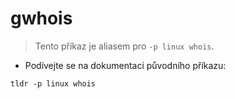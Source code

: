 # gwhois

> Tento příkaz je aliasem pro `-p linux whois`.

- Podívejte se na dokumentaci původního příkazu:

`tldr -p linux whois`
